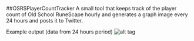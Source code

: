 ##OSRSPlayerCountTracker
A small tool that keeps track of the player count of Old School RuneScape hourly and generates a graph image every 24 hours and posts it to Twitter.

Example output (data from 24 hours period)
![alt tag](http://i.imgur.com/QvOWsWe.png)

